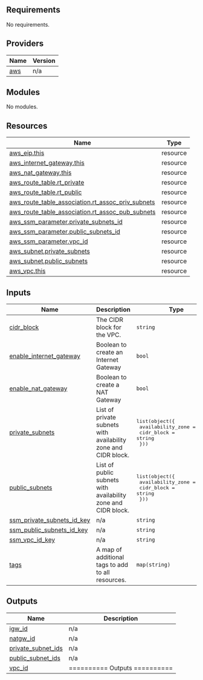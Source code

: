 ## Requirements

No requirements.

## Providers

| Name | Version |
|------|---------|
| <a name="provider_aws"></a> [aws](#provider\_aws) | n/a |

## Modules

No modules.

## Resources

| Name | Type |
|------|------|
| [aws_eip.this](https://registry.terraform.io/providers/hashicorp/aws/latest/docs/resources/eip) | resource |
| [aws_internet_gateway.this](https://registry.terraform.io/providers/hashicorp/aws/latest/docs/resources/internet_gateway) | resource |
| [aws_nat_gateway.this](https://registry.terraform.io/providers/hashicorp/aws/latest/docs/resources/nat_gateway) | resource |
| [aws_route_table.rt_private](https://registry.terraform.io/providers/hashicorp/aws/latest/docs/resources/route_table) | resource |
| [aws_route_table.rt_public](https://registry.terraform.io/providers/hashicorp/aws/latest/docs/resources/route_table) | resource |
| [aws_route_table_association.rt_assoc_priv_subnets](https://registry.terraform.io/providers/hashicorp/aws/latest/docs/resources/route_table_association) | resource |
| [aws_route_table_association.rt_assoc_pub_subnets](https://registry.terraform.io/providers/hashicorp/aws/latest/docs/resources/route_table_association) | resource |
| [aws_ssm_parameter.private_subnets_id](https://registry.terraform.io/providers/hashicorp/aws/latest/docs/resources/ssm_parameter) | resource |
| [aws_ssm_parameter.public_subnets_id](https://registry.terraform.io/providers/hashicorp/aws/latest/docs/resources/ssm_parameter) | resource |
| [aws_ssm_parameter.vpc_id](https://registry.terraform.io/providers/hashicorp/aws/latest/docs/resources/ssm_parameter) | resource |
| [aws_subnet.private_subnets](https://registry.terraform.io/providers/hashicorp/aws/latest/docs/resources/subnet) | resource |
| [aws_subnet.public_subnets](https://registry.terraform.io/providers/hashicorp/aws/latest/docs/resources/subnet) | resource |
| [aws_vpc.this](https://registry.terraform.io/providers/hashicorp/aws/latest/docs/resources/vpc) | resource |

## Inputs

| Name | Description | Type | Default | Required |
|------|-------------|------|---------|:--------:|
| <a name="input_cidr_block"></a> [cidr\_block](#input\_cidr\_block) | The CIDR block for the VPC. | `string` | n/a | yes |
| <a name="input_enable_internet_gateway"></a> [enable\_internet\_gateway](#input\_enable\_internet\_gateway) | Boolean to create an Internet Gateway | `bool` | `true` | no |
| <a name="input_enable_nat_gateway"></a> [enable\_nat\_gateway](#input\_enable\_nat\_gateway) | Boolean to create a NAT Gateway | `bool` | `true` | no |
| <a name="input_private_subnets"></a> [private\_subnets](#input\_private\_subnets) | List of private subnets with availability zone and CIDR block. | <pre>list(object({<br>    availability_zone = string<br>    cidr_block        = string<br>  }))</pre> | n/a | yes |
| <a name="input_public_subnets"></a> [public\_subnets](#input\_public\_subnets) | List of public subnets with availability zone and CIDR block. | <pre>list(object({<br>    availability_zone = string<br>    cidr_block        = string<br>  }))</pre> | n/a | yes |
| <a name="input_ssm_private_subnets_id_key"></a> [ssm\_private\_subnets\_id\_key](#input\_ssm\_private\_subnets\_id\_key) | n/a | `string` | n/a | yes |
| <a name="input_ssm_public_subnets_id_key"></a> [ssm\_public\_subnets\_id\_key](#input\_ssm\_public\_subnets\_id\_key) | n/a | `string` | n/a | yes |
| <a name="input_ssm_vpc_id_key"></a> [ssm\_vpc\_id\_key](#input\_ssm\_vpc\_id\_key) | n/a | `string` | n/a | yes |
| <a name="input_tags"></a> [tags](#input\_tags) | A map of additional tags to add to all resources. | `map(string)` | `{}` | no |

## Outputs

| Name | Description |
|------|-------------|
| <a name="output_igw_id"></a> [igw\_id](#output\_igw\_id) | n/a |
| <a name="output_natgw_id"></a> [natgw\_id](#output\_natgw\_id) | n/a |
| <a name="output_private_subnet_ids"></a> [private\_subnet\_ids](#output\_private\_subnet\_ids) | n/a |
| <a name="output_public_subnet_ids"></a> [public\_subnet\_ids](#output\_public\_subnet\_ids) | n/a |
| <a name="output_vpc_id"></a> [vpc\_id](#output\_vpc\_id) | ========== Outputs ========== |

